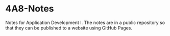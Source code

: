 # 4A8-Notes
Notes for Application Development I. The notes are in a public repository so that they can be published to a website using GitHub Pages.
